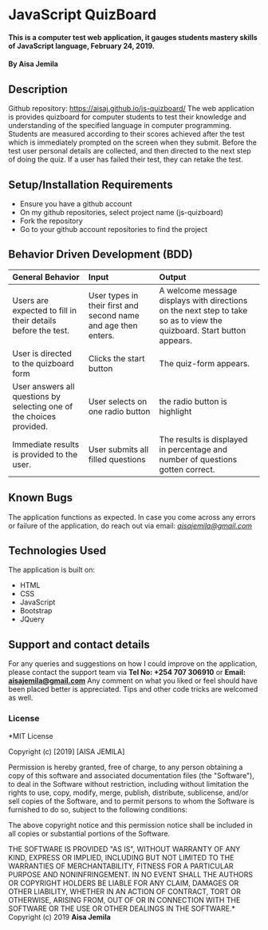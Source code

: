 # JavaScript QuizBoard
#### This is a computer test web application, it gauges students mastery skills of JavaScript language, February 24, 2019.
#### By **Aisa Jemila**
## Description
Github repository: https://aisaj.github.io/js-quizboard/
The web application is provides quizboard for computer students to test their knowledge and understanding of the specified language in computer programming. Students are measured according to their scores achieved after the test which is immediately prompted on the screen when they submit. Before the test user personal details are collected, and then directed to the next step of doing the quiz. If a user has failed their test, they can retake the test.
## Setup/Installation Requirements
* Ensure you have a github account
* On my github repositories, select project name (js-quizboard)
* Fork the repository
* Go to your github account repositories to find the project
## Behavior Driven Development (BDD)
| General Behavior | Input    | Output   |
| :------------- | :------------- | :------------- |
| Users are expected to fill in their details before the test.      | User types in their first and second name and age then enters.      | A welcome message displays with directions on the next step to take so as to view the quizboard. Start button appears. |
| User is directed to the quizboard form | Clicks the start button | The quiz-form appears. |
| User answers all questions by selecting one of the choices provided. | User selects on one radio button | the radio button is highlight |
| Immediate results is provided to the user. | User submits all filled questions | The results is displayed in percentage and number of questions gotten correct. |
## Known Bugs
The application functions as expected. In case you come across any errors or failure of the application, do reach out via email: *aisajemila@gmail.com*
## Technologies Used
The application is built on:
* HTML
* CSS
* JavaScript
* Bootstrap
* JQuery
## Support and contact details
For any queries and suggestions on how I could improve on the application, please contact the support team via **Tel No: +254 707 306910** or **Email: aisajemila@gmail.com**
Any comment on what you liked or feel should have been placed better is appreciated. Tips and other code tricks are welcomed as well.
### License
*MIT License

Copyright (c) [2019] [AISA JEMILA]

Permission is hereby granted, free of charge, to any person obtaining a copy
of this software and associated documentation files (the "Software"), to deal
in the Software without restriction, including without limitation the rights
to use, copy, modify, merge, publish, distribute, sublicense, and/or sell
copies of the Software, and to permit persons to whom the Software is
furnished to do so, subject to the following conditions:

The above copyright notice and this permission notice shall be included in all
copies or substantial portions of the Software.

THE SOFTWARE IS PROVIDED "AS IS", WITHOUT WARRANTY OF ANY KIND, EXPRESS OR
IMPLIED, INCLUDING BUT NOT LIMITED TO THE WARRANTIES OF MERCHANTABILITY,
FITNESS FOR A PARTICULAR PURPOSE AND NONINFRINGEMENT. IN NO EVENT SHALL THE
AUTHORS OR COPYRIGHT HOLDERS BE LIABLE FOR ANY CLAIM, DAMAGES OR OTHER
LIABILITY, WHETHER IN AN ACTION OF CONTRACT, TORT OR OTHERWISE, ARISING FROM,
OUT OF OR IN CONNECTION WITH THE SOFTWARE OR THE USE OR OTHER DEALINGS IN THE
SOFTWARE.*
Copyright (c) 2019 **Aisa Jemila**
